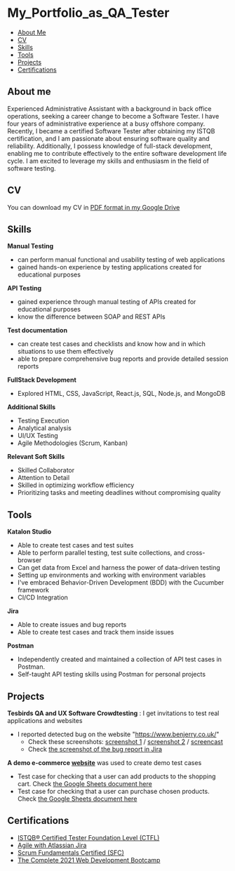 # My_Portfolio_as_QA_Tester
* [About Me](#about_me)
* [CV](#cv)
* [Skills](#skills)
* [Tools](#tools)
* [Projects](#projects)
* [Certifications](#certifications)

## About me

Experienced Administrative Assistant with a background in back office operations, seeking a career change to become a Software Tester. I have four years of administrative experience at a busy offshore company. Recently, I became a certified Software Tester after obtaining my ISTQB certification, and I am passionate about ensuring software quality and reliability. Additionally, I possess knowledge of full-stack development, enabling me to contribute effectively to the entire software development life cycle. I am excited to leverage my skills and enthusiasm in the field of software testing.

## CV

You can download my CV in [PDF format in my Google Drive](https://drive.google.com/file/d/1r1RvcM48DPooLZwhfuAKgv1gyhxAShUO/view?usp=sharing)

## Skills
__Manual Testing__
* can perform manual functional and usability testing of web applications
* gained hands-on experience by testing applications created for educational purposes

__API Testing__
* gained experience through manual testing of APIs created for educational purposes
* know the difference between SOAP and REST APIs

__Test documentation__
* can create test cases and checklists and know how and in which situations to use them effectively
* able to prepare comprehensive bug reports and provide detailed session reports

__FullStack Development__
* Explored HTML, CSS, JavaScript, React.js, SQL, Node.js, and MongoDB

__Additional Skills__
* Testing Execution
* Analytical analysis 
* UI/UX Testing
* Agile Methodologies (Scrum, Kanban)

__Relevant Soft Skills__
* Skilled Collaborator
* Attention to Detail
* Skilled in optimizing workflow efficiency
* Prioritizing tasks and meeting deadlines without compromising quality

## Tools
__Katalon Studio__
* Able to  create test cases and test suites
* Able to perform parallel testing, test suite collections, and cross-browser
* Can get data from Excel and harness the power of data-driven testing
* Setting up environments and working with environment variables
* I've embraced Behavior-Driven Development (BDD) with the Cucumber framework
* CI/CD Integration

__Jira__
* Able to create issues and bug reports
* Able to create test cases and track them inside issues

__Postman__
* Independently created and maintained a collection of API test cases in Postman.
* Self-taught API testing skills using Postman for personal projects

## Projects

__Tesbirds QA and UX Software Crowdtesting__ : I get invitations to test real applications and websites 
* I reported detected bug on the website "https://www.benjerry.co.uk/"
  - Check these screenshots: [screenshot 1](https://drive.google.com/file/d/1xowSk-PzCQWaAMFYGEwCSPOLR8lCYryz/view?usp=sharing) / [screenshot 2](https://drive.google.com/file/d/18FLud9PjHkxQ-P9kxzK3nxbXBCaMsxtp/view?usp=sharing) / [screencast](https://drive.google.com/file/d/1TjTJozxZ_Gl5ArQwN90BI51dMdoxfR7B/view?usp=sharing)
  - Check [the screenshot of the bug report in Jira](https://drive.google.com/file/d/1aN-IGsGLuax0FL_W47SktuVMe2q21RT_/view?usp=sharing)

__A demo e-commerce [website](https://tutorialsninja.com/demo/index.php?route=common/home)__ was used to create demo test cases
* Test case for checking that a user can add products to the shopping cart. Check [the Google Sheets document here](https://docs.google.com/spreadsheets/d/1YYGRt2OJSfouBePEHq1x15M59z3xNIja_AQE5SazgMU/edit?usp=sharing)
* Test case for checking that a user can purchase chosen products. Check [the Google Sheets document here](https://docs.google.com/spreadsheets/d/1gknul2kfJHJAjmZ33zx5-AZ6M5Rj4bwx811XUXgjAzc/edit?usp=sharing)

## Certifications
* [ISTQB® Certified Tester Foundation Level (CTFL)](https://credly.com/badges/f262c09c-2217-45c7-ad17-30536d077356)
* [Agile with Atlassian Jira](https://www.coursera.org/account/accomplishments/certificate/THGMNYB45RGT)
* [Scrum Fundamentals Certified (SFC)](https://www.scrumstudy.com/certification/verify?type=SFC&number=995822)
* [The Complete 2021 Web Development Bootcamp](https://www.udemy.com/certificate/UC-4218df2f-97be-4002-9581-e15fce8cb7e4/)
